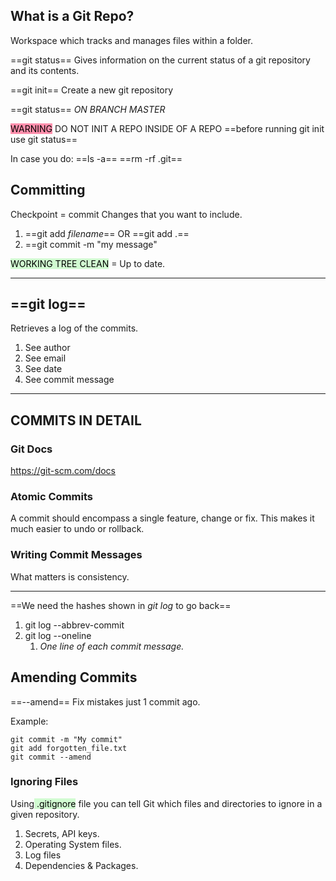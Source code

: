 ## What is a Git Repo?
Workspace which tracks and manages files within a folder. 

==git status== 
Gives information on the current status of a git repository and its contents.

==git init== 
Create a new git repository

==git status==
_ON BRANCH MASTER_

<mark style="background: #FF5582A6;">WARNING</mark> 
DO NOT INIT A REPO INSIDE OF A REPO
==before running git init use git status==

In case you do:
==ls -a==
==rm -rf .git==

## Committing
Checkpoint = commit
Changes that you want to include.

1. ==git add _filename_== OR ==git add .==
2. ==git commit -m "my message"

<mark style="background: #BBFABBA6;">WORKING TREE CLEAN</mark> = Up to date.
_______________________________________________________________

## ==git log==
Retrieves a log of the commits.
1. See author
2. See email
3. See date
4. See commit message

_________________________________________________

## COMMITS IN DETAIL

### Git Docs
https://git-scm.com/docs

### Atomic Commits
A commit should encompass a single feature, change or fix.
This makes it much easier to undo or rollback.

### Writing Commit Messages
What matters is consistency.

______________________

==We need the hashes shown in _git log_ to go back==

1. git log --abbrev-commit
2. git log --oneline 
	1. _One line of each commit message._


## Amending Commits
==--amend== 
Fix mistakes just 1 commit ago.

Example:
```
git commit -m "My commit"
git add forgotten_file.txt
git commit --amend
```

### Ignoring Files
Using<mark style="background: #BBFABBA6;"> .gitignore</mark> file you can tell Git which files and directories to ignore in a given repository.
1. Secrets, API keys.
2. Operating System files.
3. Log files
4. Dependencies & Packages.

